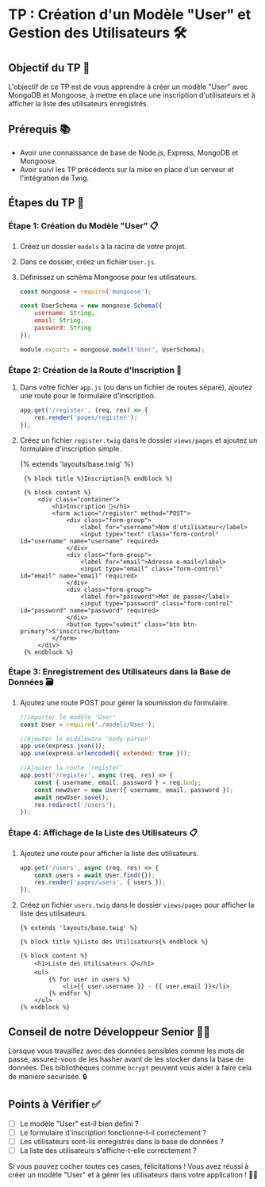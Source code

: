 # TP : Création d'un Modèle "User" et Gestion des Utilisateurs 🛠️

## Objectif du TP 🎯

L'objectif de ce TP est de vous apprendre à créer un modèle "User" avec MongoDB et Mongoose, à mettre en place une inscription d'utilisateurs et à afficher la liste des utilisateurs enregistrés.

## Prérequis 📚

- Avoir une connaissance de base de Node.js, Express, MongoDB et Mongoose.
- Avoir suivi les TP précédents sur la mise en place d'un serveur et l'intégration de Twig.

## Étapes du TP 📝

### Étape 1: Création du Modèle "User" 📋

1. Créez un dossier `models` à la racine de votre projet.
2. Dans ce dossier, créez un fichier `User.js`.
3. Définissez un schéma Mongoose pour les utilisateurs.

    ```javascript
    const mongoose = require('mongoose');

    const UserSchema = new mongoose.Schema({
        username: String,
        email: String,
        password: String
    });

    module.exports = mongoose.model('User', UserSchema);
    ```

### Étape 2: Création de la Route d'Inscription 📝

1. Dans votre fichier `app.js` (ou dans un fichier de routes séparé), ajoutez une route pour le formulaire d'inscription.

    ```javascript
    app.get('/register', (req, res) => {
        res.render('pages/register');
    });
    ```

2. Créez un fichier `register.twig` dans le dossier `views/pages` et ajoutez un formulaire d'inscription simple.

    {% extends 'layouts/base.twig' %}

        {% block title %}Inscription{% endblock %}

        {% block content %}
            <div class="container">
                <h1>Inscription 📝</h1>
                <form action="/register" method="POST">
                    <div class="form-group">
                        <label for="username">Nom d'utilisateur</label>
                        <input type="text" class="form-control" id="username" name="username" required>
                    </div>
                    <div class="form-group">
                        <label for="email">Adresse e-mail</label>
                        <input type="email" class="form-control" id="email" name="email" required>
                    </div>
                    <div class="form-group">
                        <label for="password">Mot de passe</label>
                        <input type="password" class="form-control" id="password" name="password" required>
                    </div>
                    <button type="submit" class="btn btn-primary">S'inscrire</button>
                </form>
            </div>
        {% endblock %}


### Étape 3: Enregistrement des Utilisateurs dans la Base de Données 🗃️

1. Ajoutez une route POST pour gérer la soumission du formulaire.

    ```javascript
    //importer le modèle 'User'
    const User = require('./models/User');
    
    //Ajouter le middleware 'body-parser'
    app.use(express.json());
    app.use(express.urlencoded({ extended: true }));

    //Ajouter la route 'register'
    app.post('/register', async (req, res) => {
        const { username, email, password } = req.body;
        const newUser = new User({ username, email, password });
        await newUser.save();
        res.redirect('/users');
    });
    ```

### Étape 4: Affichage de la Liste des Utilisateurs 📋

1. Ajoutez une route pour afficher la liste des utilisateurs.

    ```javascript
    app.get('/users', async (req, res) => {
        const users = await User.find({});
        res.render('pages/users', { users });
    });
    ```

2. Créez un fichier `users.twig` dans le dossier `views/pages` pour afficher la liste des utilisateurs.

    ```twig
    {% extends 'layouts/base.twig' %}

    {% block title %}Liste des Utilisateurs{% endblock %}

    {% block content %}
        <h1>Liste des Utilisateurs 📋</h1>
        <ul>
            {% for user in users %}
                <li>{{ user.username }} - {{ user.email }}</li>
            {% endfor %}
        </ul>
    {% endblock %}
    ```

## Conseil de notre Développeur Senior 👨‍💻

Lorsque vous travaillez avec des données sensibles comme les mots de passe, assurez-vous de les hasher avant de les stocker dans la base de données. Des bibliothèques comme `bcrypt` peuvent vous aider à faire cela de manière sécurisée. 🔒

## Points à Vérifier ✅

- [ ] Le modèle "User" est-il bien défini ?
- [ ] Le formulaire d'inscription fonctionne-t-il correctement ?
- [ ] Les utilisateurs sont-ils enregistrés dans la base de données ?
- [ ] La liste des utilisateurs s'affiche-t-elle correctement ?

Si vous pouvez cocher toutes ces cases, félicitations ! Vous avez réussi à créer un modèle "User" et à gérer les utilisateurs dans votre application ! 🎉🚀